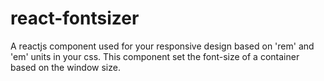 # react-fontsizer
A reactjs component used for your responsive design based on 'rem' and 'em' units in your css. This component set the font-size of a container based on the window size.
